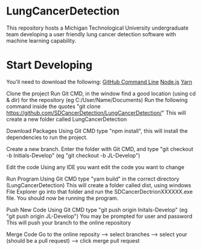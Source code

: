 # LungCancerDetection
This repository hosts a Michigan Technological University undergraduate team developing a user friendly lung cancer detection software with machine learning capability.

# Start Developing
You'll need to download the following:
<a href="https://git-scm.com/downloads">GitHub Command Line</a>
<a href="https://nodejs.org/en/">Node.js</a>
<a href="https://yarnpkg.com/en/docs/install#windows-stable">Yarn</a>

Clone the project
Run Git CMD, in the window find a good location (using cd & dir) for the repository (eg C:/User/Name/Documents)
Run the following command inside the quotes "git clone https://github.com/SDCancerDetection/LungCancerDetection/"
This will create a new folder called LungCancerDetection

Download Packages
Using Git CMD type "npm install", this will install the dependencies to run the project.

Create a new branch.
Enter the folder with Git CMD, and type "git checkout -b Initials-Develop" (eg "git checkout -b JL-Develop")

Edit the code
Using any IDE you want edit the code you want to change

Run Program
Using Git CMD type "yarn build" in the correct directory (LungCancerDetection)
This will create a folder called dist, using windows File Explorer go into that folder and run the SDCancerDectrionXXXXXX.exe file.
You should now be running the program.

Push New Code
Using Git CMD type "git push origin Initals-Develop" (eg "git push origin JL-Develop")
You may be prompted for user and password
This will push your branch to the online repository

Merge Code
Go to the online reposity --> select branches --> select your (should be a pull request) --> click merge pull request
